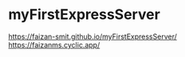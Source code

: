 # myFirstExpressServer
https://faizan-smit.github.io/myFirstExpressServer/ <br>
https://faizanms.cyclic.app/


